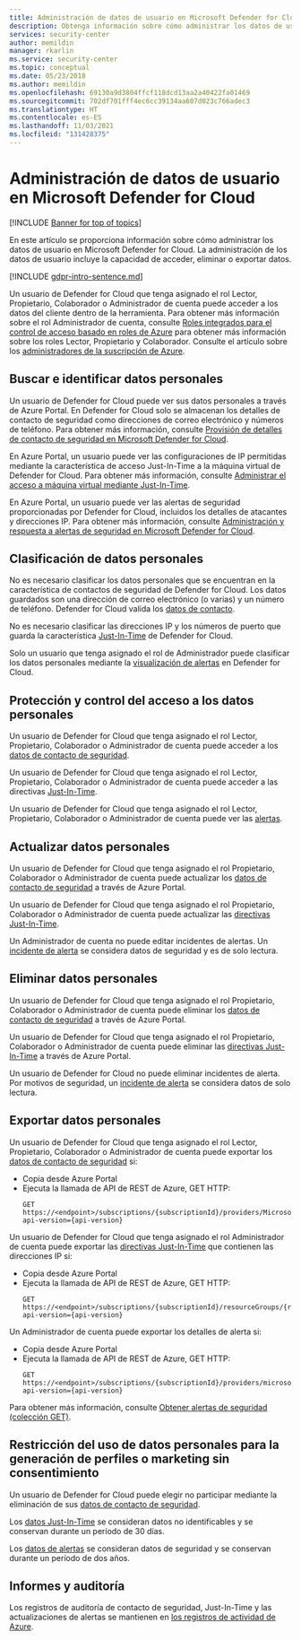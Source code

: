 ```yaml
---
title: Administración de datos de usuario en Microsoft Defender for Cloud | Microsoft Docs
description: Obtenga información sobre cómo administrar los datos de usuario en Microsoft Defender for Cloud. La administración de los datos de usuario incluye la capacidad de acceder, eliminar o exportar datos.
services: security-center
author: memildin
manager: rkarlin
ms.service: security-center
ms.topic: conceptual
ms.date: 05/23/2018
ms.author: memildin
ms.openlocfilehash: 69130a9d3804ffcf118dcd13aa2a40422fa01469
ms.sourcegitcommit: 702df701fff4ec6cc39134aa607d023c766adec3
ms.translationtype: HT
ms.contentlocale: es-ES
ms.lasthandoff: 11/03/2021
ms.locfileid: "131428375"
---
```

# <a name="manage-user-data-in-microsoft-defender-for-cloud"></a>Administración de datos de usuario en Microsoft Defender for Cloud

[!INCLUDE [Banner for top of topics](./includes/banner.md)]

En este artículo se proporciona información sobre cómo administrar los datos de usuario en Microsoft Defender for Cloud. La administración de los datos de usuario incluye la capacidad de acceder, eliminar o exportar datos.

[!INCLUDE [gdpr-intro-sentence.md](../../includes/gdpr-intro-sentence.md)]

Un usuario de Defender for Cloud que tenga asignado el rol Lector, Propietario, Colaborador o Administrador de cuenta puede acceder a los datos del cliente dentro de la herramienta. Para obtener más información sobre el rol Administrador de cuenta, consulte [Roles integrados para el control de acceso basado en roles de Azure](../role-based-access-control/built-in-roles.md) para obtener más información sobre los roles Lector, Propietario y Colaborador. Consulte el artículo sobre los [administradores de la suscripción de Azure](../cost-management-billing/manage/add-change-subscription-administrator.md).

## <a name="searching-for-and-identifying-personal-data"></a>Buscar e identificar datos personales
Un usuario de Defender for Cloud puede ver sus datos personales a través de Azure Portal. En Defender for Cloud solo se almacenan los detalles de contacto de seguridad como direcciones de correo electrónico y números de teléfono. Para obtener más información, consulte [Provisión de detalles de contacto de seguridad en Microsoft Defender for Cloud](configure-email-notifications.md).

En Azure Portal, un usuario puede ver las configuraciones de IP permitidas mediante la característica de acceso Just-In-Time a la máquina virtual de Defender for Cloud. Para obtener más información, consulte [Administrar el acceso a máquina virtual mediante Just-In-Time](just-in-time-access-usage.md).

En Azure Portal, un usuario puede ver las alertas de seguridad proporcionadas por Defender for Cloud, incluidos los detalles de atacantes y direcciones IP. Para obtener más información, consulte [Administración y respuesta a alertas de seguridad en Microsoft Defender for Cloud](managing-and-responding-alerts.md).

## <a name="classifying-personal-data"></a>Clasificación de datos personales
No es necesario clasificar los datos personales que se encuentran en la característica de contactos de seguridad de Defender for Cloud. Los datos guardados son una dirección de correo electrónico (o varias) y un número de teléfono. Defender for Cloud valida los [datos de contacto](configure-email-notifications.md).

No es necesario clasificar las direcciones IP y los números de puerto que guarda la característica [Just-In-Time](just-in-time-access-usage.md) de Defender for Cloud.

Solo un usuario que tenga asignado el rol de Administrador puede clasificar los datos personales mediante la [visualización de alertas](managing-and-responding-alerts.md) en Defender for Cloud.

## <a name="securing-and-controlling-access-to-personal-data"></a>Protección y control del acceso a los datos personales
Un usuario de Defender for Cloud que tenga asignado el rol Lector, Propietario, Colaborador o Administrador de cuenta puede acceder a los [datos de contacto de seguridad](configure-email-notifications.md).

Un usuario de Defender for Cloud que tenga asignado el rol Lector, Propietario, Colaborador o Administrador de cuenta puede acceder a las directivas [Just-In-Time](just-in-time-access-usage.md).

Un usuario de Defender for Cloud que tenga asignado el rol Lector, Propietario, Colaborador o Administrador de cuenta puede ver las [alertas](managing-and-responding-alerts.md).

## <a name="updating-personal-data"></a>Actualizar datos personales
Un usuario de Defender for Cloud que tenga asignado el rol Propietario, Colaborador o Administrador de cuenta puede actualizar los [datos de contacto de seguridad](configure-email-notifications.md) a través de Azure Portal.

Un usuario de Defender for Cloud que tenga asignado el rol Propietario, Colaborador o Administrador de cuenta puede actualizar las [directivas Just-In-Time](just-in-time-access-usage.md).

Un Administrador de cuenta no puede editar incidentes de alertas. Un [incidente de alerta](managing-and-responding-alerts.md) se considera datos de seguridad y es de solo lectura.

## <a name="deleting-personal-data"></a>Eliminar datos personales
Un usuario de Defender for Cloud que tenga asignado el rol Propietario, Colaborador o Administrador de cuenta puede eliminar los [datos de contacto de seguridad](configure-email-notifications.md) a través de Azure Portal.

Un usuario de Defender for Cloud que tenga asignado el rol Propietario, Colaborador o Administrador de cuenta puede eliminar las [directivas Just-In-Time](just-in-time-access-usage.md) a través de Azure Portal.

Un usuario de Defender for Cloud no puede eliminar incidentes de alerta. Por motivos de seguridad, un [incidente de alerta](managing-and-responding-alerts.md) se considera datos de solo lectura.

## <a name="exporting-personal-data"></a>Exportar datos personales
Un usuario de Defender for Cloud que tenga asignado el rol Lector, Propietario, Colaborador o Administrador de cuenta puede exportar los [datos de contacto de seguridad](configure-email-notifications.md) si:

- Copia desde Azure Portal
- Ejecuta la llamada de API de REST de Azure, GET HTTP:
  ```HTTP
  GET https://<endpoint>/subscriptions/{subscriptionId}/providers/Microsoft.Security/securityContacts?api-version={api-version}
  ```

Un usuario de Defender for Cloud que tenga asignado el rol Administrador de cuenta puede exportar las [directivas Just-In-Time](just-in-time-access-usage.md) que contienen las direcciones IP si:

- Copia desde Azure Portal
- Ejecuta la llamada de API de REST de Azure, GET HTTP:
  ```HTTP
  GET https://<endpoint>/subscriptions/{subscriptionId}/resourceGroups/{resourceGroup}/providers/Microsoft.Security/locations/{location}/jitNetworkAccessPolicies/default?api-version={api-version}
  ```

Un Administrador de cuenta puede exportar los detalles de alerta si:

- Copia desde Azure Portal
- Ejecuta la llamada de API de REST de Azure, GET HTTP:
  ```HTTP
  GET https://<endpoint>/subscriptions/{subscriptionId}/providers/microsoft.Security/alerts?api-version={api-version}
  ```

Para obtener más información, consulte [Obtener alertas de seguridad (colección GET)](/previous-versions/azure/reference/mt704050(v=azure.100)).

## <a name="restricting-the-use-of-personal-data-for-profiling-or-marketing-without-consent"></a>Restricción del uso de datos personales para la generación de perfiles o marketing sin consentimiento
Un usuario de Defender for Cloud puede elegir no participar mediante la eliminación de sus [datos de contacto de seguridad](configure-email-notifications.md).

Los [datos Just-In-Time](just-in-time-access-usage.md) se consideran datos no identificables y se conservan durante un período de 30 días.

Los [datos de alertas](managing-and-responding-alerts.md) se consideran datos de seguridad y se conservan durante un período de dos años.

## <a name="auditing-and-reporting"></a>Informes y auditoría
Los registros de auditoría de contacto de seguridad, Just-In-Time y las actualizaciones de alertas se mantienen en [los registros de actividad de Azure](../azure-monitor/essentials/platform-logs-overview.md).
